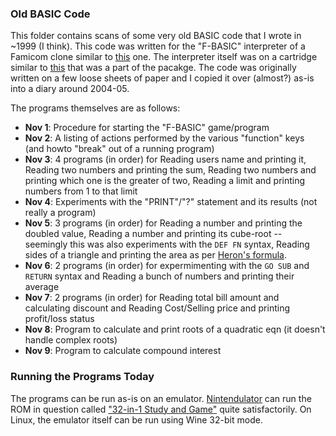 ### Old BASIC Code ###
This folder contains scans of some very old BASIC code that I wrote in ~1999 (I think). This code was written for the "F-BASIC" interpreter of a Famicom clone similar to [this](http://www.nesworld.com/pirate-glk2003.php) one. The interpreter itself was on a cartridge similar to [this](http://www.nesworld.com/pirate/glp2.jpg) that was a part of the pacakge. The code was originally written on a few loose sheets of paper and I copied it over (almost?) as-is into a diary around 2004-05. 

The programs themselves are as follows:

* **Nov 1**: Procedure for starting the "F-BASIC" game/program
* **Nov 2**: A listing of actions performed by the various "function" keys (and howto "break" out of a running program)
* **Nov 3**: 4 programs (in order) for Reading users name and printing it, Reading two numbers and printing the sum, Reading two numbers and printing which one is the greater of two, Reading a limit and printing numbers from 1 to that limit
* **Nov 4**: Experiments with the "PRINT"/"?" statement and its results (not really a program)
* **Nov 5**: 3 programs (in order) for Reading a number and printing the doubled value, Reading a number and printing its cube-root -- seemingly this was also experiments with the `DEF FN` syntax, Reading sides of a triangle and printing the area as per [Heron's formula](https://en.wikipedia.org/wiki/Heron%27s_formula).
* **Nov 6**: 2 programs (in order) for expermimenting with the `GO SUB` and `RETURN` syntax and Reading a bunch of numbers and printing their average
* **Nov 7**: 2 programs (in order) for Reading total bill amount and calculating discount and Reading Cost/Selling price and printing profit/loss status
* **Nov 8**: Program to calculate and print roots of a quadratic eqn (it doesn't handle complex roots)
* **Nov 9**: Program to calculate compound interest

### Running the Programs Today ###
The programs can be run as-is on an emulator. [Nintendulator](http://www.qmtpro.com/~nes/nintendulator/?news=2016#downloads) can run the ROM in question called ["32-in-1 Study and Game"](https://www.loveroms.com/download/nintendo/study-and-game-32in1-/7233) quite satisfactorily. On Linux, the emulator itself can be run using Wine 32-bit mode.
